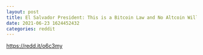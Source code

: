 ```yaml
--- 
layout: post 
title: El Salvador President: This is a Bitcoin Law and No Altcoin Will be Made Legal Tender 
date: 2021-06-23 1624452432 
categories: reddit 
--- 
```

https://redd.it/o6c3my